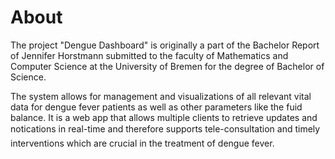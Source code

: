 # About

The project "Dengue Dashboard" is originally a part of the Bachelor Report of Jennifer Horstmann submitted to the faculty of Mathematics and Computer Science at the University of Bremen for the degree of Bachelor of Science.

The system allows for management and visualizations of all relevant vital data for dengue fever patients as well as other parameters like the fuid balance. It is a
web app that allows multiple clients to retrieve updates and notications in real-time and therefore supports
tele-consultation and timely interventions which are crucial in the treatment of dengue fever.
